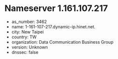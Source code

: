 # Nameserver 1.161.107.217

* as_number: 3462
* name: 1-161-107-217.dynamic-ip.hinet.net.
* city: New Taipei
* country: TW
* organization: Data Communication Business Group
* version: Unknown
* dnssec: false

